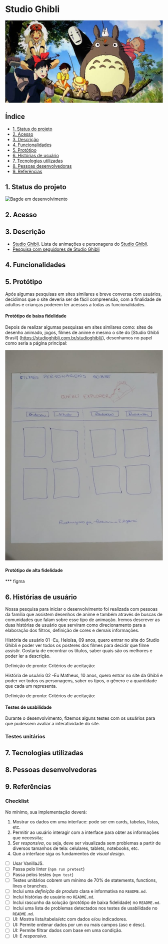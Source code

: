 # Studio Ghibli
![imagemghibli](src/img/studio-ghibli.jpg)


## Índice

- [1. Status do projeto](#1-status-do-projeto)
- [2. Acesso](#2-acesso)
- [3. Descrição](#3-descricao)
- [4. Funcionalidades](#4-funcionalidades)
- [5. Protótipo](#5-prototipo)
- [6. Histórias de usuário](#6-historias-de-usuário)
- [7. Tecnologias utilizadas](#7-tecnologias-utilizadas)
- [8. Pessoas desenvolvedoras](#8-pessoas-desenvolvedoras)
- [9. Referências](#9-referencias)


## 1. Status do projeto

![Bagde em desenvolvimento](https://img.shields.io/badge/STATUS-EM%20DESENVOLVIMENTO-green)

## 2. Acesso


## 3. Descrição


- [Studio Ghibli](src/data/ghibli/ghibli.json).
  Lista de animações e personagens do [Studio Ghibli](https://ghiblicollection.com/).
- [Pesquisa com seguidores de Studio Ghibli](src/data/ghibli/README.pt-BR.md)

## 4. Funcionalidades


## 5. Protótipo

Após algumas pesquisas em sites similares e breve conversa com usuários, decidimos que o site deveria ser de fácil compreensão, com a finalidade de adultos e crianças poderem ter acessos a todas as funcionalidades.

#### Protótipo de baixa fidelidade

Depois de realizar algumas pesquisas em sites similares como: sites de desenho animado, jogos, filmes de anime e mesmo o site do [Studio Ghibli Brasil] (https://studioghibli.com.br/studioghibli/), desenhamos no papel como seria a página principal:

![Desenho em papel do protótipo de baixa fidelidade](src/img/prototipo.jpeg)

#### Protótipo de alta fidelidade

*** figma

## 6. Histórias de usuário

Nossa pesquisa para iniciar o desenvolvimento foi realizada com pessoas da família que assistem desenhos de anime e também através de buscas de comunidades que falam sobre esse tipo de animação. Iremos descrever as duas histórias de usuário que serviram como direcionamento para a elaboração dos filtros, definição de cores e demais informações.

História de usuário 01
-Eu, Heloísa, 09 anos, quero entrar no site do Studio Ghibli e poder ver todos os posteres dos filmes para decidir que filme assistir.  Gostaria de encontrar os títulos, saber quais são os melhores e poder ler a descrição.

Definição de pronto:
Critérios de aceitação:

História de usuário 02
-Eu Matheus, 10 anos,  quero entrar no site da Ghibli e poder ver todos os personagens, saber os tipos, o gênero e a quantidade que cada um representa.

Definição de pronto:
Critérios de aceitação:

#### Testes de usabilidade

Durante o desenvolvimento, fizemos alguns testes com os usuários para que pudessem avaliar a interatividade do site.

### Testes unitários

## 7. Tecnologias utilizadas

## 8. Pessoas desenvolvedoras

## 9. Referências


### Checklist


No mínimo, sua implementação deverá:

1. Mostrar os dados em uma interface: pode ser em cards, tabelas, listas, etc.
2. Permitir ao usuário interagir com a interface para obter as informações que
   necessita;
3. Ser _responsiva_, ou seja, deve ser visualizada sem problemas a partir de
   diversos tamanhos de tela: celulares, tablets, notebooks, etc.
4. Que a interface siga os fundamentos de _visual design_.



- [ ] Usar VanillaJS.
- [ ] Passa pelo linter (`npm run pretest`)
- [ ] Passa pelos testes (`npm test`)
- [ ] Testes unitários cobrem um mínimo de 70% de statements, functions, lines e
      branches.
- [ ] Inclui uma _definição de produto_ clara e informativa no `README.md`.
- [ ] Inclui histórias de usuário no `README.md`.
- [ ] Inclui rascunho da solução (protótipo de baixa fidelidade) no `README.md`.
- [ ] Inclui uma lista de problemas detectados nos testes de usabilidade no
      `README.md`.
- [ ] UI: Mostra lista/tabela/etc com dados e/ou indicadores.
- [ ] UI: Permite ordenar dados por um ou mais campos (asc e desc).
- [ ] UI: Permite filtrar dados com base em uma condição.
- [ ] UI: É _responsivo_.
